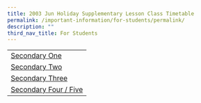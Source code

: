 ```yaml
---
title: 2003 Jun Holiday Supplementary Lesson Class Timetable
permalink: /important-information/for-students/permalink/
description: ""
third_nav_title: For Students
---
```

|  |
|---|
| [Secondary One](https://drive.google.com/file/d/1s_iL8ixlGNb0DLy5qqO465lnkAw53bET/view?usp=share_link)
| [Secondary Two](https://drive.google.com/file/d/1c4yxcZfzSpQwsqzhx18fOr8uH643keR1/view?usp=share_link)
| [Secondary Three](https://drive.google.com/file/d/1yfoIxxiX_hLfSJqfLu4dNQ5Bt9WweHHa/view?usp=share_link)
| [Secondary Four / Five](https://drive.google.com/file/d/1SpU6fkeCvsFsZgPik4JD2I_qKnFtx1hz/view?usp=share_link)